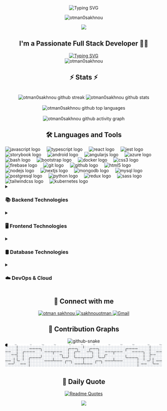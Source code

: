 <div align="center">
  <!-- Animated header with typing effect -->
  <img src="https://readme-typing-svg.demolab.com?font=Fira+Code&weight=600&size=28&duration=3000&pause=1000&color=58A6FF&center=true&vCenter=true&width=435&lines=Hi+There+%F0%9F%91%8B;I'm+Otmane+Sakhnou;Full+Stack+Developer;From+Morocco" alt="Typing SVG" />
</div>

<p align="center">
  <img src="https://komarev.com/ghpvc/?username=otman0sakhnou&label=Profile%20views&color=58A6FF&style=flat" alt="otman0sakhnou" />
</p>

<!-- Enhanced animated dev illustration -->
<div align="center">
  <img src="https://media.giphy.com/media/bGgsc5mWoryfgKBx1u/giphy.gif" width="200"/>
</div>

<!-- About me section with improved animation -->
<h2 align="center">I'm a Passionate Full Stack Developer 👨‍💻</h2>

<div align="center">
  <a href="https://github.com/otman0sakhnou">
    <img src="https://readme-typing-svg.demolab.com?font=Fira+Code&pause=1000&width=435&lines=Web+%26+Mobile+Development;DevOps+%26+Cloud+Infrastructure;Database+Architecture;System+Design;Always+learning+new+things&font=Fira%20Code&center=true&width=580&height=45&color=58A6FF&vCenter=true&pause=1000&size=22" alt="Typing SVG" />
  </a>
</div>

<div align="center">
  <img src="https://github-profile-trophy.vercel.app/?username=otman0sakhnou&theme=onestar&no-frame=true&column=7&margin-w=15&no-bg=true" alt="otman0sakhnou" />
</div>

<!-- Animated Stats Section with improved visuals -->
<div align="center">
  <h2>⚡ Stats ⚡</h2>
  <br>
  <div>
    <img width="49%" src="https://github-readme-streak-stats.herokuapp.com/?user=otman0sakhnou&theme=tokyonight&hide_border=true&fire=FF5500&ring=58A6FF&currStreakLabel=58A6FF" alt="otman0sakhnou github streak" />
    <img width="49%" src="https://github-readme-stats.vercel.app/api?username=otman0sakhnou&show_icons=true&include_all_commits=true&count_private=true&theme=dracula&hide_border=false&icon_color=58A6FF" alt="otman0sakhnou github stats" />
  </div>
  <br>
  <div align="center">
    <img width="49%" src="https://github-readme-stats.vercel.app/api/top-langs/?username=otman0sakhnou&layout=compact&theme=dracula&hide_border=false&langs_count=8" alt="otman0sakhnou github top languages" />
  </div>
</div>

<!-- Animated Contribution Graph with enhanced colors -->
<div align="center">
  <br>
  <img width="98%" src="https://github-readme-activity-graph.vercel.app/graph?username=otman0sakhnou&bg_color=0D1117&color=58A6FF&line=58A6FF&point=FFFFFF&area=true&hide_border=true" alt="otman0sakhnou github activity graph" />
</div>

<!-- Skills section with animated icons -->
<h2 align="center">🛠️ Languages and Tools</h2>

<!-- Technology icons with scrolling effect -->
<div align="left">
  <img src="https://cdn.jsdelivr.net/gh/devicons/devicon/icons/javascript/javascript-original.svg" height="40" alt="javascript logo"  />
  <img width="12" />
  <img src="https://cdn.jsdelivr.net/gh/devicons/devicon/icons/typescript/typescript-original.svg" height="40" alt="typescript logo"  />
  <img width="12" />
  <img src="https://cdn.jsdelivr.net/gh/devicons/devicon/icons/react/react-original.svg" height="40" alt="react logo"  />
  <img width="12" />
  <img src="https://cdn.jsdelivr.net/gh/devicons/devicon/icons/jest/jest-plain.svg" height="40" alt="jest logo"  />
  <img width="12" />
  <img src="https://cdn.jsdelivr.net/gh/devicons/devicon/icons/storybook/storybook-original.svg" height="40" alt="storybook logo"  />
  <img width="12" />
  <img src="https://cdn.jsdelivr.net/gh/devicons/devicon/icons/android/android-original.svg" height="40" alt="android logo"  />
  <img width="12" />
  <img src="https://cdn.jsdelivr.net/gh/devicons/devicon/icons/angularjs/angularjs-original.svg" height="40" alt="angularjs logo"  />
  <img width="12" />
  <img src="https://cdn.jsdelivr.net/gh/devicons/devicon/icons/azure/azure-original.svg" height="40" alt="azure logo"  />
  <img width="12" />
  <img src="https://cdn.jsdelivr.net/gh/devicons/devicon/icons/bash/bash-original.svg" height="40" alt="bash logo"  />
  <img width="12" />
  <img src="https://cdn.jsdelivr.net/gh/devicons/devicon/icons/bootstrap/bootstrap-original.svg" height="40" alt="bootstrap logo"  />
  <img width="12" />
  <img src="https://cdn.jsdelivr.net/gh/devicons/devicon/icons/docker/docker-original.svg" height="40" alt="docker logo"  />
  <img width="12" />
  <img src="https://cdn.jsdelivr.net/gh/devicons/devicon/icons/css3/css3-original.svg" height="40" alt="css3 logo"  />
  <img width="12" />
  <img src="https://cdn.jsdelivr.net/gh/devicons/devicon/icons/firebase/firebase-plain.svg" height="40" alt="firebase logo"  />
  <img width="12" />
  <img src="https://cdn.jsdelivr.net/gh/devicons/devicon/icons/git/git-original.svg" height="40" alt="git logo"  />
  <img width="12" />
  <img src="https://cdn.jsdelivr.net/gh/devicons/devicon/icons/github/github-original.svg" height="40" alt="github logo"  />
  <img width="12" />
  <img src="https://cdn.jsdelivr.net/gh/devicons/devicon/icons/html5/html5-original.svg" height="40" alt="html5 logo"  />
  <img width="12" />
  <img src="https://cdn.jsdelivr.net/gh/devicons/devicon/icons/nodejs/nodejs-original.svg" height="40" alt="nodejs logo"  />
  <img width="12" />
  <img src="https://cdn.jsdelivr.net/gh/devicons/devicon/icons/nextjs/nextjs-original.svg" height="40" alt="nextjs logo"  />
  <img width="12" />
  <img src="https://cdn.jsdelivr.net/gh/devicons/devicon/icons/mongodb/mongodb-original.svg" height="40" alt="mongodb logo"  />
  <img width="12" />
  <img src="https://cdn.jsdelivr.net/gh/devicons/devicon/icons/mysql/mysql-original.svg" height="40" alt="mysql logo"  />
  <img width="12" />
  <img src="https://cdn.jsdelivr.net/gh/devicons/devicon/icons/postgresql/postgresql-original.svg" height="40" alt="postgresql logo"  />
  <img width="12" />
  <img src="https://cdn.jsdelivr.net/gh/devicons/devicon/icons/python/python-original.svg" height="40" alt="python logo"  />
  <img width="12" />
  <img src="https://cdn.jsdelivr.net/gh/devicons/devicon/icons/redux/redux-original.svg" height="40" alt="redux logo"  />
  <img width="12" />
  <img src="https://cdn.jsdelivr.net/gh/devicons/devicon/icons/sass/sass-original.svg" height="40" alt="sass logo"  />
  <img width="12" />
  <img src="https://cdn.jsdelivr.net/gh/devicons/devicon/icons/tailwindcss/tailwindcss-original-wordmark.svg" height="40" alt="tailwindcss logo"  />
  <img width="12" />
  <img src="https://cdn.jsdelivr.net/gh/devicons/devicon/icons/kubernetes/kubernetes-plain.svg" height="40" alt="kubernetes logo"  />
</div>

<!-- Backend Technologies with dropdown animation -->
<details>
  <summary><h3>📚 Backend Technologies</h3></summary>
  <div align="center">
    <img src="https://skillicons.dev/icons?i=nodejs,express,java,spring,py,django,flask,dotnet,php,laravel,symfony,graphql,apollo,prisma,redis,rabbitmq&perline=8" alt="Backend Skills" />
  </div>
</details>
  
<!-- Frontend Technologies with dropdown animation -->
<details>
  <summary><h3>🖥️ Frontend Technologies</h3></summary>
  <div align="center">
    <img src="https://skillicons.dev/icons?i=js,ts,react,vue,angular,svelte,redux,nextjs,nuxtjs,styledcomponents,emotion,materialui,tailwind,bootstrap,sass,webpack,vite&perline=8" alt="Frontend Skills" />
  </div>
</details>

<!-- Database Technologies with dropdown animation -->
<details>
  <summary><h3>🛢️ Database Technologies</h3></summary>
  <div align="center">
    <img src="https://skillicons.dev/icons?i=mongodb,mysql,postgres,sqlite,firebase,supabase,cassandra,redis&perline=8" alt="Database Skills" />
  </div>
</details>

<!-- DevOps & Cloud with dropdown animation -->
<details>
  <summary><h3>☁️ DevOps & Cloud</h3></summary>
  <div align="center">
    <img src="https://skillicons.dev/icons?i=aws,azure,gcp,docker,kubernetes,jenkins,githubactions,terraform,prometheus,grafana,nginx,heroku,vercel,bash&perline=8" alt="DevOps Skills" />
  </div>
</details>

<!-- Connect with me section with animated badges -->
<h2 align="center">🔗 Connect with me</h2>
<div align="center">
  <a href="https://linkedin.com/in/otman-sakhnou" target="_blank">
    <img src="https://img.shields.io/badge/LinkedIn-0077B5?style=for-the-badge&logo=linkedin&logoColor=white&style=plastic&logo=appveyor" alt="otman sakhnou" />
  </a>
  <a href="https://www.hackerrank.com/sakhnouotman" target="_blank">
    <img src="https://img.shields.io/badge/-Hackerrank-2EC866?style=for-the-badge&logo=HackerRank&logoColor=white&style=plastic&logo=appveyor" alt="sakhnouotman" />
  </a>
  <a href="mailto:sakhnouotman@gmail.com" target="_blank">
    <img src="https://img.shields.io/badge/Gmail-D14836?style=for-the-badge&logo=gmail&logoColor=white&style=plastic&logo=appveyor" alt="Gmail" />
  </a>
</div>

<!-- Fixed GitHub Contribution Graph sections -->
<h2 align="center">🐍 Contribution Graphs</h2>

<!-- Snake animation -->
<div align="center">
  <picture>
  <source media="(prefers-color-scheme: dark)" srcset="https://raw.githubusercontent.com/otman0sakhnou/otman0sakhnou/output/github-snake-dark.svg" />
  <source media="(prefers-color-scheme: light)" srcset="https://raw.githubusercontent.com/otman0sakhnou/otman0sakhnou/output/github-snake.svg" />
  <img alt="github-snake" src="https://raw.githubusercontent.com/otman0sakhnou/otman0sakhnou/output/github-snake.svg" />
</picture>
</div>


<!-- Pacman animation -->
<picture>
  <source media="(prefers-color-scheme: dark)" srcset="https://raw.githubusercontent.com/otman0sakhnou/otman0sakhnou/output/pacman-contribution-graph-dark.svg">
  <source media="(prefers-color-scheme: light)" srcset="https://raw.githubusercontent.com/otman0sakhnou/otman0sakhnou/output/pacman-contribution-graph.svg">
  <img alt="Pac-Man contribution graph" src="https://raw.githubusercontent.com/otman0sakhnou/otman0sakhnou/output/pacman-contribution-graph.svg">
</picture>


<!-- Added quotes section with dynamic content -->
<div align="center">
  <h2>💭 Daily Quote</h2>
  
  [![Readme Quotes](https://quotes-github-readme.vercel.app/api?type=horizontal&theme=dark)](https://github.com/piyushsuthar/github-readme-quotes)
</div>

<!-- Enhanced footer with wave animation -->
<div align="center">
  <img src="https://capsule-render.vercel.app/api?type=waving&color=gradient&height=120&section=footer&animation=fadeIn&fontAlignY=38&descAlignY=51&descAlign=62" />
</div>

